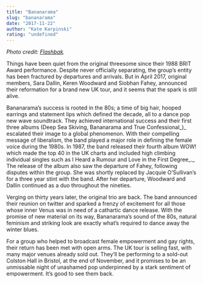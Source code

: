 ```yaml
---
title: "Bananarama"
slug: "bananarama"
date: "2017-11-22"
author: "Kate Karpinski"
rating: "undefined"
---
```


_Photo credit: [Flashbak](https://flashbak.com/wp-content/uploads/2015/12/6991879720_268268e23b_o.jpg)._

Things have been quiet from the original threesome since their 1988 BRIT Award performance. Despite never officially separating, the group’s entity has been fractured by departures and arrivals. But in April 2017, original members, Sara Dallin, Keren Woodward and Siobhan Fahey, announced their reformation for a brand new UK tour, and it seems that the spark is still alive.

Bananarama’s success is rooted in the 80s; a time of big hair, hooped earrings and statement lips which defined the decade, all to a dance pop new wave soundtrack. They achieved international success and their first three albums (Deep Sea Skiving, Bananarama and True Confessional_)_ escalated their image to a global phenomenon. With their compelling message of liberalism, the band played a major role in defining the female voice during the 1980s. In 1987, the band released their fourth album WOW! which made the top 40 in the UK charts and included high climbing individual singles such as I Heard a Rumour and Love in the First Degree_._ The release of the album also saw the departure of Fahey, following disputes within the group. She was shortly replaced by Jacquie O’Sullivan’s for a three year stint with the band. After her departure, Woodward and Dallin continued as a duo throughout the nineties.

Verging on thirty years later, the original trio are back. The band announced their reunion on twitter and sparked a frenzy of excitement for all those whose inner Venus was in need of a cathartic dance release. With the promise of new material on its way, Bananarama’s sound of the 80s, natural feminism and striking look are exactly what’s required to dance away the winter blues.

For a group who helped to broadcast female empowerment and gay rights, their return has been met with open arms. The UK tour is selling fast, with many major venues already sold out. They’ll be performing to a sold-out Colston Hall in Bristol, at the end of November, and it promises to be an unmissable night of unashamed pop underpinned by a stark sentiment of empowerment. It’s good to see them back.
